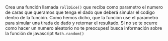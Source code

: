 Crea una función llamada ``rollDice()`` que reciba como parametro el numero de caras que queramos que tenga el dado que deberá simular el codigo dentro de la función. Como hemos dicho, que la función use el parametro para simular  una tirada de dado y retornar el resultado. Si no se te ocurre como hacer un numero aleatorio no te preocupes! busca  información sobre la función de javascript ``Math.random()``